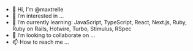 - 👋 Hi, I’m @maxtrelle
- 👀 I’m interested in ...
- 🌱 I’m currently learning: JavaScript, TypeScript, React, Next.js, Ruby, Ruby on Rails, Hotwire, Turbo, Stimulus, RSpec
- 💞️ I’m looking to collaborate on ...
- 📫 How to reach me ...

<!---
maxtrelle/maxtrelle is a ✨ special ✨ repository because its `README.md` (this file) appears on your GitHub profile.
You can click the Preview link to take a look at your changes.
--->
